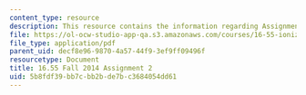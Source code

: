 ```yaml
---
content_type: resource
description: This resource contains the information regarding Assignment 2.
file: https://ol-ocw-studio-app-qa.s3.amazonaws.com/courses/16-55-ionized-gases-fall-2014/5b8fdf39bb7cbb2bde7bc3684054dd61_MIT16_55F14_Assignment2.pdf
file_type: application/pdf
parent_uid: decf8e96-9870-4a57-44f9-3ef9ff09496f
resourcetype: Document
title: 16.55 Fall 2014 Assignment 2
uid: 5b8fdf39-bb7c-bb2b-de7b-c3684054dd61
---
```

